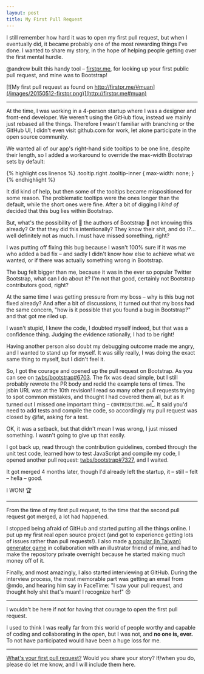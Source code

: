 ```yaml
---
layout: post
title: My First Pull Request
---
```


I still remember how hard it was to open my first pull request, but when I eventually did, it became probably one of the most rewarding things I've done. I wanted to share my story, in the hope of helping people getting over the first mental hurdle.

@andrew built this handy tool – [firstpr.me](http://firstpr.me), for looking up your first public pull request, and mine was to Bootstrap!

[![My first pull request as found on http://firstpr.me/#muan](/images/20150512-firstpr.png)](http://firstpr.me#muan)

---

At the time, I was working in a 4-person startup where I was a designer and front-end developer. We weren't using the GitHub flow, instead we mainly just rebased all the things. Therefore I wasn't familiar with branching or the GitHub UI, I didn't even visit github.com for work, let alone participate in the open source community.

We wanted all of our app's right-hand side tooltips to be one line, despite their length, so I added a workaround to override the max-width Bootstrap sets by default:

{% highlight css linenos %}
.tooltip.right .tooltip-inner {
  max-width: none;
}
{% endhighlight %}

It did kind of help, but then some of the tooltips became mispositioned for some reason. The problematic tooltips were the ones longer than the default, while the short ones were fine. After a bit of digging I *kind of* decided that this bug lies within Bootstrap.

But, what's the possibility of :crown: the authors of Bootstrap :crown: not knowing this already? Or that they did this intentionally? They know their shit, and do I?... well definitely not as much. I must have missed something, right?

I was putting off fixing this bug because I wasn't 100% sure if it was me who added a bad fix – and sadly I didn't know how else to achieve what we wanted, or if there was actually something wrong in Bootstrap.

The bug felt bigger than me, because it was in the ever so popular Twitter Bootstrap, what can I do about it? I'm not that good, certainly not Bootstrap contributors good, right?

At the same time I was getting pressure from my boss – why is this bug not fixed already? And after a bit of discussions, it turned out that my boss had the same concern, "how is it possible that you found a bug in Bootstrap?" and that got me riled up.

I wasn't stupid, I knew the code, I doubted myself indeed, but that was a confidence thing. Judging the evidence rationally, I had to be right!

Having another person also doubt my debugging outcome made me angry, and I wanted to stand up for myself. It was silly really, I was doing the exact same thing to myself, but I didn't feel it.

So, I got the courage and opened up the pull request on Bootstrap. As you can see on [twbs/bootstrap#6703](https://github.com/twbs/bootstrap/pull/6703). The fix was dead simple, but I still probably rewrote the PR body and redid the example tens of times. The jsbin URL was at the 10th revision! I read so many other pull requests trying to spot common mistakes, and thought I had covered them all, but as it turned out I missed one important thing – `CONTRIBUTING.md`[<sup>*</sup>](https://github.com/blog/1184-contributing-guidelines). It said you'd need to add tests and compile the code, so accordingly my pull request was closed by @fat, asking for a test.

OK, it was a setback, but that didn't mean I was wrong, I just missed something. I wasn't going to give up that easily.

I got back up, read through the contribution guidelines, combed through the unit test code, learned how to test JavaScript and compile my code, I opened another pull request: [twbs/bootstrap#7327](https://github.com/twbs/bootstrap/pull/7327), and I waited.

It got merged 4 months later, though I'd already left the startup, it – still – felt – hella – good.

I WON! :trophy:

---

From the time of my first pull request, to the time that the second pull request got merged, a lot had happened.

I stopped being afraid of GitHub and started putting all the things online. I put up my first real open source project (and got to experience getting lots of issues rather than pull requests!). I also made [a popular (in Taiwan) generator game](https://www.google.com.tw/search?q=%E8%88%89%E7%89%8C%E5%B0%8F%E4%BA%BA&espv=2&biw=1309&bih=707&source=lnms&tbm=isch&sa=X&ei=_ftQVaS_JYvz8QXSvICABw&ved=0CAYQ_AUoAQ) in collaboration with an illustrator friend of mine, and had to make the repository private overnight because he started making much money off of it.

Finally, and most amazingly, I also started interviewing at GitHub. During the interview process, the most memorable part was getting an email from @mdo, and hearing him say in FaceTime: "I saw your pull request, and thought holy shit that's muan! I recognize her!" :heart_eyes:

---

I wouldn't be here if not for having that courage to open the first pull request.

I used to think I was really far from this world of people worthy and capable of coding and collaborating in the open, but I was not, and **no one is, ever.** To not have participated would have been a huge loss for me.

---

[What's your first pull request?](http://firstpr.me) Would you share your story? If/when you do, please do let me know, and I will include them here.
